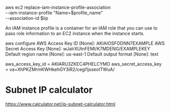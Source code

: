 
aws ec2 replace-iam-instance-profile-association \
  --iam-instance-profile "Name=$profile_name" \
  --association-id $iip


An IAM instance profile is a container for an IAM role that you can use to pass role information to an EC2 instance when the instance starts.

aws configure
AWS Access Key ID [None]: AKIAIOSFODNN7EXAMPLE
AWS Secret Access Key [None]: wJalrXUtnFEMI/K7MDENG/EXAMPLEKEY
Default region name [None]: us-east-1
Default output format [None]: text

aws_access_key_id = AKIARU3ZKEC4PHELCYMO
aws_secret_access_key = va+XhPKZMrmKWHkehGY3iR2/cegI1jsseoITWuA/

# Subnet IP calculator

https://www.calculator.net/ip-subnet-calculator.html
